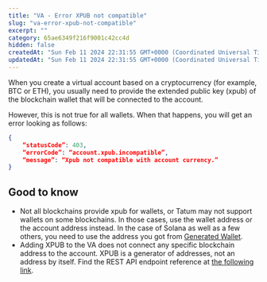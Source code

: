 ```yaml
---
title: "VA - Error XPUB not compatible"
slug: "va-error-xpub-not-compatible"
excerpt: ""
category: 65ae6349f216f9001c42cc4d
hidden: false
createdAt: "Sun Feb 11 2024 22:31:55 GMT+0000 (Coordinated Universal Time)"
updatedAt: "Sun Feb 11 2024 22:31:55 GMT+0000 (Coordinated Universal Time)"
---
```

When you create a virtual account based on a cryptocurrency (for example, BTC or ETH), you usually need to provide the extended public key (xpub) of the blockchain wallet that will be connected to the account.

However, this is not true for all wallets. When that happens, you will get an error looking as follows:

```json JSON
{
    “statusCode”: 403,
    “errorCode”: “account.xpub.incompatible”,
    “message”: “Xpub not compatible with account currency.”
}
```

## Good to know

- Not all blockchains provide xpub for wallets, or Tatum may not support wallets on some blockchains. In those cases, use the wallet address or the account address instead. In the case of Solana as well as a few others, you need to use the address you got from [Generated Wallet](https://apidoc.tatum.io/tag/Solana/#operation/SolanaGenerateWallet).
- Adding XPUB to the VA does not connect any specific blockchain address to the account. XPUB is a generator of addresses, not an address by itself. Find the REST API endpoint reference at [the following link](https://apidoc.tatum.io/tag/Account/#operation/createAccount).
